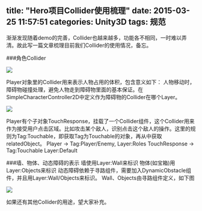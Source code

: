 title: "Hero项目Collider使用梳理"
date: 2015-03-25 11:57:51
categories: Unity3D
tags: 规范
---
渐渐发现随着demo的完善，Collider也越来越多，功能各不相同，一时难以弄清。故此写一篇文章梳理目前我们Collider的使用情况，备忘。

###角色Collider

![](/images/d85b01be221e01d51d8aae9ff901ff212dc74433)

Player对象里的Collider用来表示人物占用的体积，包含意义如下：
人物移动时，障碍物碰撞处理，避免人物走到障碍物里面的基本保证。在SimpleCharacterController2D中定义作为障碍物的Collider在哪个Layer。

![](/images/e85a67d8e5411ac7c40f60fc864637daf959e7d6)

Player有个子对象TouchResponse，挂载了一个Collider组件，这个Collider用来作为接受用户点击区域。比如攻击某个敌人，识别点击这个敌人的操作。这里的规则为Tag:Touchable，即获取Tag为Touchable的对象，再从中获取relatedObject。
Player -> Tag:Player/Enemy, Layer:Roles
TouchResponse -> Tag:Touchable Layer:Default

###墙、物体、动态障碍的表示
墙使用Layer:Wall来标识
物体(如宝箱)用Layer:Objects来标识
动态障碍依赖于寻路组件，需要加入DynamicObstacle组件，并且用Layer:Wall/Objects来标识。
Wall、Objects由寻路组件定义，如下图

![](/images/c77bd52ebf3e3a13a2b0352cb7457bd728a8f0a8)

如果还有其他Collider的用途，望大家补充。